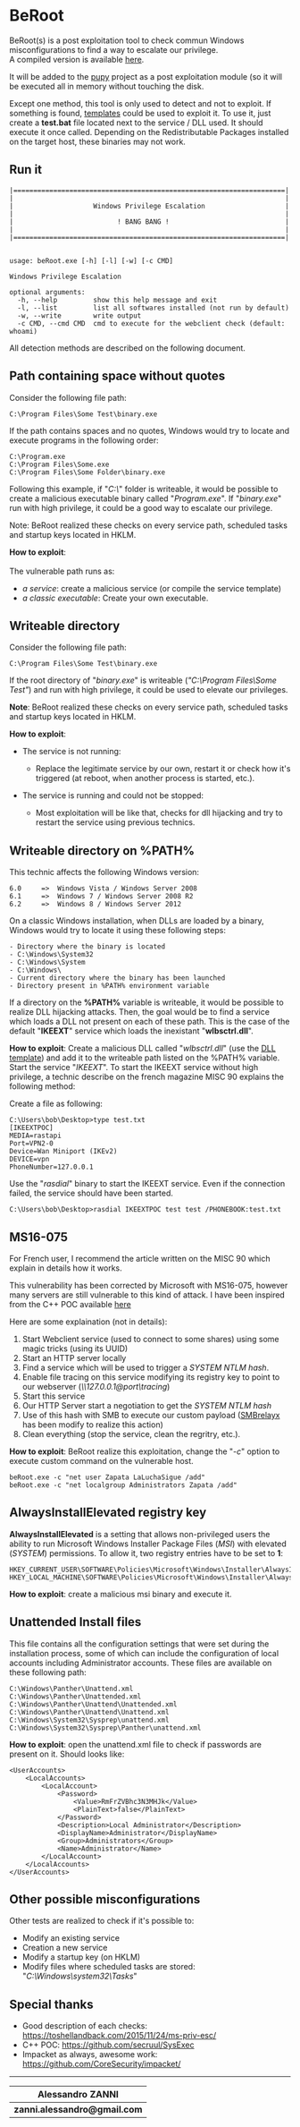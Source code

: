 # BeRoot

BeRoot(s) is a post exploitation tool to check commun Windows misconfigurations to find a way to escalate our privilege. \
A compiled version is available [here](https://github.com/AlessandroZ/BeRoot/releases). 

It will be added to the [pupy](https://github.com/n1nj4sec/pupy/) project as a post exploitation module (so it will be executed all in memory without touching the disk. 

Except one method, this tool is only used to detect and not to exploit. If something is found, [templates](https://github.com/AlessandroZ/BeRoot/tree/master/templates/) could be used to exploit it. To use it, just create a __test.bat__ file located next to the service / DLL used. It should execute it once called. Depending on the Redistributable Packages installed on the target host, these binaries may not work.  

Run it
----
```
|====================================================================|
|                                                                    |
|                    Windows Privilege Escalation                    |
|                                                                    |
|                          ! BANG BANG !                             |
|                                                                    |
|====================================================================|


usage: beRoot.exe [-h] [-l] [-w] [-c CMD]

Windows Privilege Escalation

optional arguments:
  -h, --help         show this help message and exit
  -l, --list         list all softwares installed (not run by default)
  -w, --write        write output
  -c CMD, --cmd CMD  cmd to execute for the webclient check (default: whoami)
```

All detection methods are described on the following document. 


Path containing space without quotes
----

Consider the following file path: 
```
C:\Program Files\Some Test\binary.exe
```

If the path contains spaces and no quotes, Windows would try to locate and execute programs in the following order:
```
C:\Program.exe
C:\Program Files\Some.exe
C:\Program Files\Some Folder\binary.exe
```

Following this example, if "_C:\\_" folder is writeable, it would be possible to create a malicious executable binary called "_Program.exe_". If "_binary.exe_" run with high privilege, it could be a good way to escalate our privilege.

Note: BeRoot realized these checks on every service path, scheduled tasks and startup keys located in HKLM.

__How to exploit__: \
\
The vulnerable path runs as: 
* _a service_: create a malicious service (or compile the service template)
* _a classic executable_: Create your own executable. 

 Writeable directory
----

Consider the following file path:
```
C:\Program Files\Some Test\binary.exe
```

If the root directory of "_binary.exe_" is writeable (_"C:\Program Files\Some Test\"_) and run with high privilege, it could be used to elevate our privileges. 

__Note__: BeRoot realized these checks on every service path, scheduled tasks and startup keys located in HKLM.

__How to exploit__:
* The service is not running:
	* Replace the legitimate service by our own, restart it or check how it's triggered (at reboot, when another process is started, etc.).

* The service is running and could not be stopped:
	* Most exploitation will be like that, checks for dll hijacking and try to restart the service using previous technics.


Writeable directory on %PATH%
----

This technic affects the following Windows version:
```
6.0 	=> 	Windows Vista / Windows Server 2008
6.1 	=> 	Windows 7 / Windows Server 2008 R2
6.2 	=> 	Windows 8 / Windows Server 2012
```

On a classic Windows installation, when DLLs are loaded by a binary, Windows would try to locate it using these following steps:
```
- Directory where the binary is located
- C:\Windows\System32
- C:\Windows\System
- C:\Windows\
- Current directory where the binary has been launched
- Directory present in %PATH% environment variable
```

If a directory on the __%PATH%__ variable is writeable, it would be possible to realize DLL hijacking attacks. Then, the goal would be to find a service which loads a DLL not present on each of these path. This is the case of the default "__IKEEXT__" service which loads the inexistant "__wlbsctrl.dll__". 

__How to exploit__: Create a malicious DLL called "_wlbsctrl.dll_" (use the [DLL template](https://github.com/AlessandroZ/BeRoot/tree/master/templates/DLL_Hijacking)) and add it to the writeable path listed on the %PATH% variable. Start the service "_IKEEXT_".
To start the IKEEXT service without high privilege, a technic describe on the french magazine MISC 90 explains the following method: 

Create a file as following: 
```
C:\Users\bob\Desktop>type test.txt
[IKEEXTPOC]
MEDIA=rastapi
Port=VPN2-0
Device=Wan Miniport (IKEv2)
DEVICE=vpn
PhoneNumber=127.0.0.1
```

Use the "_rasdial_" binary to start the IKEEXT service. Even if the connection failed, the service should have been started. 
```
C:\Users\bob\Desktop>rasdial IKEEXTPOC test test /PHONEBOOK:test.txt
```

MS16-075
----

For French user, I recommend the article written on the MISC 90 which explain in details how it works. 

This vulnerability has been corrected by Microsoft with MS16-075, however many servers are still vulnerable to this kind of attack. 
I have been inspired from the C++ POC available [here](https://github.com/secruul/SysExec)

Here are some explaination (not in details):

1. Start Webclient service (used to connect to some shares) using some magic tricks (using its UUID)
2. Start an HTTP server locally
3. Find a service which will be used to trigger a _SYSTEM NTLM hash_. 
4. Enable file tracing on this service modifying its registry key to point to our webserver (_\\\\127.0.0.1@port\\tracing_)
5. Start this service
6. Our HTTP Server start a negotiation to get the _SYSTEM NTLM hash_
7. Use of this hash with SMB to execute our custom payload ([SMBrelayx](https://github.com/CoreSecurity/impacket/blob/master/examples/smbrelayx.py) has been modify to realize this action)
8. Clean everything (stop the service, clean the regritry, etc.).


__How to exploit__: BeRoot realize this exploitation, change the "_-c_" option to execute custom command on the vulnerable host.
```
beRoot.exe -c "net user Zapata LaLuchaSigue /add"
beRoot.exe -c "net localgroup Administrators Zapata /add"
```

AlwaysInstallElevated registry key
----

__AlwaysInstallElevated__ is a setting that allows non-privileged users the ability to run Microsoft Windows Installer Package Files (_MSI_) with elevated (_SYSTEM_) permissions. To allow it, two registry entries have to be set to __1__:
```
HKEY_CURRENT_USER\SOFTWARE\Policies\Microsoft\Windows\Installer\AlwaysInstallElevated
HKEY_LOCAL_MACHINE\SOFTWARE\Policies\Microsoft\Windows\Installer\AlwaysInstallElevated
```

__How to exploit__: create a malicious msi binary and execute it. 

Unattended Install files
----

This file contains all the configuration settings that were set during the installation process, some of which can include the configuration of local accounts including Administrator accounts.
These files are available on these following path: 
```
C:\Windows\Panther\Unattend.xml
C:\Windows\Panther\Unattended.xml
C:\Windows\Panther\Unattend\Unattended.xml
C:\Windows\Panther\Unattend\Unattend.xml
C:\Windows\System32\Sysprep\unattend.xml 
C:\Windows\System32\Sysprep\Panther\unattend.xml
```

__How to exploit__: open the unattend.xml file to check if passwords are present on it. 
Should looks like: 
```
<UserAccounts>
    <LocalAccounts>
        <LocalAccount>
            <Password>
                <Value>RmFrZVBhc3N3MHJk</Value>
                <PlainText>false</PlainText>
            </Password>
            <Description>Local Administrator</Description>
            <DisplayName>Administrator</DisplayName>
            <Group>Administrators</Group>
            <Name>Administrator</Name>
        </LocalAccount>
    </LocalAccounts>
</UserAccounts>
```

Other possible misconfigurations
----

Other tests are realized to check if it's possible to: 
* Modify an existing service
* Creation a new service
* Modify a startup key (on HKLM)
* Modify files where scheduled tasks are stored: "_C:\Windows\system32\Tasks_"

Special thanks
----
* Good description of each checks: https://toshellandback.com/2015/11/24/ms-priv-esc/
* C++ POC: https://github.com/secruul/SysExec
* Impacket as always, awesome work: https://github.com/CoreSecurity/impacket/


----
| __Alessandro ZANNI__    |
| ------------- |
| __zanni.alessandro@gmail.com__  |
